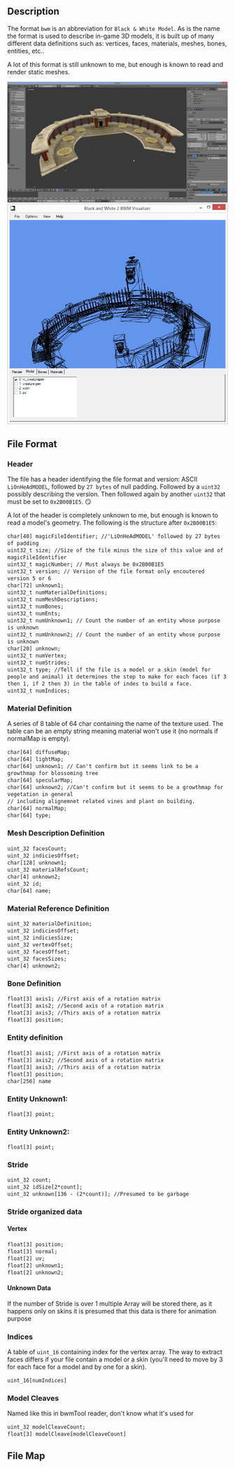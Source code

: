 ## Description

The format `bwm` is an abbreviation for `Black & White Model`. As is the name
the format is used to describe in-game 3D models, it is built up of many
different data definitions such as: vertices, faces, materials, meshes, bones,
entities, etc..

A lot of this format is still unknown to me, but enough is known to read and
render static meshes.

![A model file imported into blender](images/bwm-blender.png)
![A model file visualized in wireframe](images/bwm-program.png)

## File Format

### Header
The file has a header identifying the file format and version: ASCII
`LiOnHeAdMODEL`, followed by `27 bytes` of null padding. Followed by a `uint32`
possibly describing the version. Then followed again by another `uint32` that
must be set to `0x2B00B1E5`. :smirk:

A lot of the header is completely unknown to me, but enough is known to read
a model's geometry. The following is the structure after `0x2B00B1E5`:

```
char[40] magicFileIdentifier; //'LiOnHeAdMODEL' followed by 27 bytes of padding
uint32_t size; //Size of the file minus the size of this value and of magicFileIdentifier
uint32_t magicNumber; // Must always be 0x2B00B1E5
uint32_t version; // Version of the file format only encoutered version 5 or 6
char[72] unknown1;
uint32_t numMaterialDefinitions;
uint32_t numMeshDescriptions;
uint32_t numBones;
uint32_t numEnts;
uint32_t numUnknown1; // Count the number of an entity whose purpose is unknown
uint32_t numUnknown2; // Count the number of an entity whose purpose is unknown
char[20] unknown;
uint32_t numVertex;
uint32_t numStrides;
uint32_t type; //Tell if the file is a model or a skin (model for people and animal) it determines the step to make for each faces (if 3 then 1, if 2 then 3) in the table of indes to build a face.
uint32_t numIndices;
```

### Material Definition
A series of 8 table of 64 char containing the name of the texture used.
The table can be an empty string meaning material won't use it (no normals if normalMap 
is empty).

```
char[64] diffuseMap;
char[64] lightMap;
char[64] unknown1; // Can't confirm but it seems link to be a growthmap for blossoming tree
char[64] specularMap;
char[64] unknown2; //Can't confirm but it seems to be a growthmap for vegetation in general
// including alignemnet related vines and plant on building.
char[64] normalMap;
char[64] type;
```

### Mesh Description Definition
```
uint_32 facesCount;
uint_32 indiciesOffset;
char[128] unknown1;
uint_32 materialRefsCount;
char[4] unknown2;
uint_32 id;
char[64] name;
```

### Material Reference Definition
```
uint_32 materialDefinition;
uint_32 indiciesOffset;
uint_32 indiciesSize;
uint_32 vertexOffset;
uint_32 facesOffset;
uint_32 facesSizes;
char[4] unknown2;
```

### Bone Definition
```
float[3] axis1; //First axis of a rotation matrix
float[3] axis2; //Second axis of a rotation matrix
float[3] axis3; //Thirs axis of a rotation matrix
float[3] position;
```

### Entity definition
```
float[3] axis1; //First axis of a rotation matrix
float[3] axis2; //Second axis of a rotation matrix
float[3] axis3; //Thirs axis of a rotation matrix
float[3] position;
char[256] name
```

### Entity Unknown1:
```
float[3] point;
```

### Entity Unknown2:
```
float[3] point;
```

### Stride

```
uint_32 count;
uint_32 idSize[2*count];
uint_32 unknown[136 - (2*count)]; //Presumed to be garbage
````
### Stride organized data

#### Vertex
```
float[3] position;
float[3] normal;
float[2] uv;
float[2] unknown1;
float[2] unknown2;
```

#### Unknown Data
If the number of Stride is over 1 multiple Array will be stored there, as it happens only on skins it is presumed that this data is there for animation purpose

### Indices
A table of `uint_16` containing index for the vertex array. The way to extract faces differs if your file contain a model or a skin (you'll need to move by 3 for each face for a model and by one for a skin).
```
uint_16[numIndices]
```

### Model Cleaves
Named like this in bwmTool reader, don't know what it's used for
```
uint_32 modelCleaveCount;
float[3] modelCleave[modelCleaveCount]
```
## File Map

